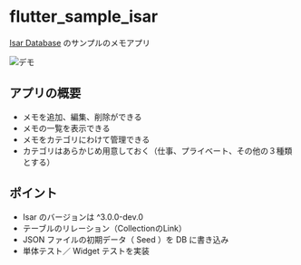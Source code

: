 # flutter_sample_isar

[Isar Database](https://pub.dev/packages/isar) のサンプルのメモアプリ

![デモ](https://user-images.githubusercontent.com/13707135/172751546-4b8b5e0a-ab36-404e-adeb-63742da841fd.gif)

## アプリの概要

- メモを追加、編集、削除ができる
- メモの一覧を表示できる
- メモをカテゴリにわけて管理できる
- カテゴリはあらかじめ用意しておく（仕事、プライベート、その他の３種類とする）

## ポイント

- Isar のバージョンは ^3.0.0-dev.0
- テーブルのリレーション（CollectionのLink）
- JSON ファイルの初期データ（ Seed ）を DB に書き込み
- 単体テスト／ Widget テストを実装
